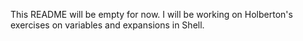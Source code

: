 This README will be empty for now. I will be working on Holberton's exercises on variables and expansions in Shell.
